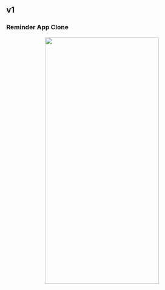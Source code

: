 ## v1 

### Reminder App Clone

<p align="center">
  <img width="300" height="650" src="https://i.ibb.co/JQ24xBs/v1.png">
</p>